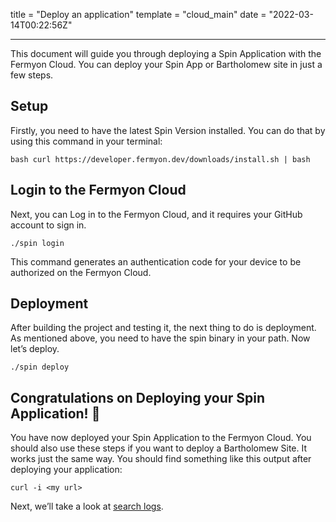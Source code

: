 title = "Deploy an application"
template = "cloud_main"
date = "2022-03-14T00:22:56Z"

---

This document will guide you through deploying a Spin Application with the Fermyon Cloud. You can deploy your Spin App or Bartholomew site in just a few steps. 

## Setup

Firstly, you need to have the latest Spin Version installed. You can do that by using this command in your terminal:

```
bash curl https://developer.fermyon.dev/downloads/install.sh | bash
```

## Login to the Fermyon Cloud

Next, you can Log in to the Fermyon Cloud, and it requires your GitHub account to sign in.

```
./spin login
```

This command generates an authentication code for your device to be authorized on the Fermyon Cloud. 

## Deployment

After building the project and testing it, the next thing to do is deployment. As mentioned above, you need to have the spin binary in your path. Now let’s deploy.

```
./spin deploy
```

## Congratulations on Deploying your Spin Application! 🥳

You have now deployed your Spin Application to the Fermyon Cloud. You should also use these steps if you want to deploy a Bartholomew Site. It works just the same way. You should find something like this output after deploying your application:

```
curl -i <my url>
```

Next, we’ll take a look at [search logs](/search-logs).